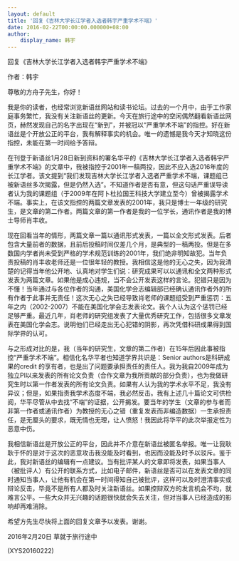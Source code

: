 ```yaml
---
layout: default
title: '回复《吉林大学长江学者入选者韩宇严重学术不端》'
date: 2016-02-22T00:00:00.000000+08:00
author:
    display_name: 韩宇
---
```


回复《吉林大学长江学者入选者韩宇严重学术不端》

作者：韩宇

尊敬的方舟子先生，你好！

我是你的读者，也经常浏览新语丝网站和读书论坛。过去的一个月中，由于工作家庭事务繁忙，我没有关注新语丝的更新。今天在旅行途中的空闲偶然翻看新语丝网页，赫然发现自己的名字出现在“新到”，并被冠以“严重学术不端”的指控。好在新语丝是个开放公正的平台，我有解释事实的机会。唯一的遗憾是我今天才知晓这份指控，未能在第一时间给予答辩。

在刊登于新语丝1月28日新到资料的署名华平的《吉林大学长江学者入选者韩宇严重学术不端》的文章中，我被指控于2001年一稿两投，因此不应入选2016年度的长江学者。该文提到“我们发现吉林大学长江学者入选者严重学术不端，课题组已被新语丝多次揭露，但是仍然入选”。不知道作者是否有意，但这句话严重误导读者认为我的课题组（于2009年在阿卜杜拉国王科技大学建立至今）曾被揭露学术不端。事实上，在该文指控的两篇文章发表的2001年，我只是博士一年级的研究生，是文章的第二作者。两篇文章的第一作者是我的一位学长，通讯作者是我的博士导师肖丰收。

现在回看当年的情形，两篇文章一篇以通讯形式发表，一篇以全文形式发表。后者包含大量前者的数据，且前后投稿时间仅差几个月，是典型的一稿两投。但是在多数国内学者尚未受到严格的学术规范训练的2001年，我们绝非明知故犯。当年负责投稿的肖丰收老师还是一位很年轻的教授。我相信这是他的无心之失，因为我清楚的记得当年他公开地、认真地对学生们说：研究成果可以以通讯和全文两种形式发表为两篇文章。如果他是成心违规，当不会公开发表这样的言论。犯错只是因为不懂！当年通过与各位作者的沟通，美国化学会志编辑部已经确认通讯作者外的所有作者于此事并无责任！这次无心之失已经导致肖老师的课题组受到严重惩罚：五年之内（2002-2007）不能在美国化学会志发表论文。我个人认为这个惩罚已经足够严重。最近几年，肖老师的研究组发表了大量优秀研究工作，包括很多文章发表在美国化学会志。说明他们已经走出无心犯错的阴影，再次凭借科研成果得到国际学界的认可。

与之形成对比的是，我（当年的研究生，文章的第二作者）在15年后因此事被指控“严重学术不端”。相信化名华平者也知道学界共识是：Senior authors是科研成果的credit 的享有者，也是出了问题要承担责任的责任人。我为我自2009年成为独立PI以来发表的所有论文负责（合作文章为我所贡献的部分负责），也为我做研究生时以第一作者发表的所有论文负责。如果有人认为我的学术水平不足，我没有异议；但是，如果指责我学术态度不端，我必然反击。我有上述几十篇论文可供检阅，华平尽管从中去找“不端”的证据，公开揭发。要当年的学生（文章的参与者而非第一作者或通讯作者）为教授的无心之错（重复发表而非编造数据）一生承担责任，是无厘头的要求，既无情也无理，让人愤怒！我因此将华平的此次举报定性为恶意中伤。

我相信新语丝是开放公正的平台，因此并不介意在新语丝被匿名举报。唯一让我耿耿于怀的是对于这次的恶意攻击我没能及时看到，也因而没能及时予以驳斥。鉴于此，我对新语丝的编辑有一点建议。当有批评某人的文章即将发表，如果当事人（被批评人）有公开的联系方式，比如电子邮件，新语丝是否可以在发表文章的同时通知当事人，让他有机会在第一时间得知自己被批评，这样可以及时澄清事实或辩论反击，毕竟不是所有人都及时关注新语丝。如果控辩双方的发言机会不均，就难言公平。一些大众并无兴趣的话题很快就会失去关注，但对当事人已经造成的影响却再难消除。

希望方先生尽快将上面的回复文章予以发表。谢谢。

2016年2月20日 草就于旅行途中

(XYS20160222)

